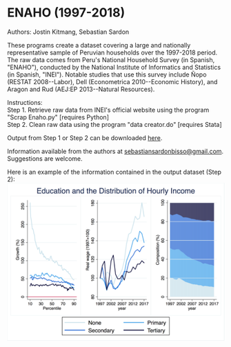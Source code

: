 # ENAHO (1997-2018)
Authors: Jostin Kitmang, Sebastian Sardon

These programs create a dataset covering a large and nationally representative sample of Peruvian households over the 1997-2018 period. The raw data comes from Peru's National Household Survey (in Spanish, "ENAHO"), conducted by the National Institute of Informatics and Statistics (in Spanish, "INEI"). Notable studies that use this survey include Ñopo (RESTAT 2008--Labor), Dell (Econometrica 2010--Economic History), and Aragon and Rud (AEJ:EP 2013--Natural Resources).

Instructions:\
    Step 1. Retrieve raw data from INEI's official website using the program "Scrap Enaho.py" [requires Python] \
    Step 2. Clean raw data using the program "data creator.do" [requires Stata]

Output from Step 1 or Step 2  can be downloaded [here](https://www.dropbox.com/sh/drpu18tvymp7bx6/AABVLCTclguQYZeXTMAeuIk9a?dl=0).

Information available from the authors at sebastiansardonbisso@gmail.com. Suggestions are welcome.

Here is an example of the information contained in the output dataset (Step 2):
![](images/1_educ.png)
